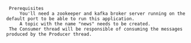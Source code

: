      Prerequisites
         You'll need a zookeeper and kafka broker server running on the default port to be able to run this application.
         A topic with the name "news" needs to be created.
     The Consumer thread will be responsible of consuming the messages produced by the Producer thread.